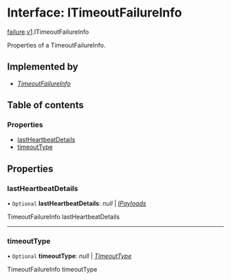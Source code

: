 # Interface: ITimeoutFailureInfo

[failure](../modules/proto.temporal.api.failure.md).[v1](../modules/proto.temporal.api.failure.v1.md).ITimeoutFailureInfo

Properties of a TimeoutFailureInfo.

## Implemented by

* [*TimeoutFailureInfo*](../classes/proto.temporal.api.failure.v1.timeoutfailureinfo.md)

## Table of contents

### Properties

- [lastHeartbeatDetails](proto.temporal.api.failure.v1.itimeoutfailureinfo.md#lastheartbeatdetails)
- [timeoutType](proto.temporal.api.failure.v1.itimeoutfailureinfo.md#timeouttype)

## Properties

### lastHeartbeatDetails

• `Optional` **lastHeartbeatDetails**: *null* \| [*IPayloads*](proto.temporal.api.common.v1.ipayloads.md)

TimeoutFailureInfo lastHeartbeatDetails

___

### timeoutType

• `Optional` **timeoutType**: *null* \| [*TimeoutType*](../enums/proto.temporal.api.enums.v1.timeouttype.md)

TimeoutFailureInfo timeoutType
